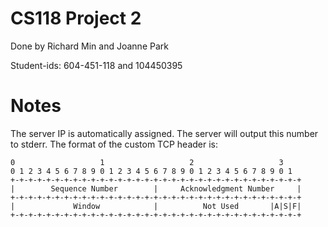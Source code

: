 # CS118 Project 2

Done by Richard Min and Joanne Park

Student-ids: 604-451-118 and 104450395

# Notes
The server IP is automatically assigned. The server will output this number to stderr. 
The format of the custom TCP header is: 

	0                   1                   2                   3
	0 1 2 3 4 5 6 7 8 9 0 1 2 3 4 5 6 7 8 9 0 1 2 3 4 5 6 7 8 9 0 1
	+-+-+-+-+-+-+-+-+-+-+-+-+-+-+-+-+-+-+-+-+-+-+-+-+-+-+-+-+-+-+-+-+
	|        Sequence Number        |     Acknowledgment Number     |
	+-+-+-+-+-+-+-+-+-+-+-+-+-+-+-+-+-+-+-+-+-+-+-+-+-+-+-+-+-+-+-+-+
	|             Window            |          Not Used       |A|S|F|
	+-+-+-+-+-+-+-+-+-+-+-+-+-+-+-+-+-+-+-+-+-+-+-+-+-+-+-+-+-+-+-+-+
